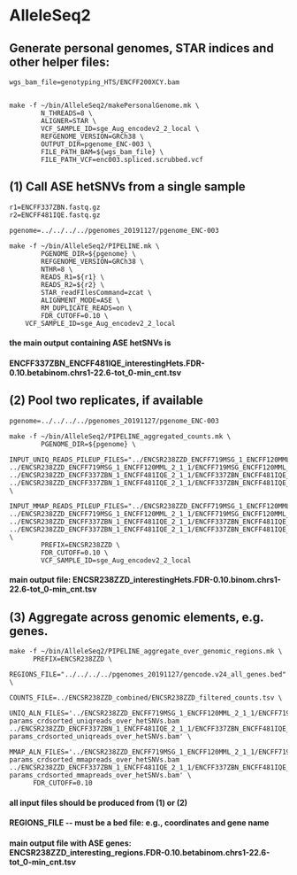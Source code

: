 # AlleleSeq2

## Generate personal genomes, STAR indices and other helper files:



```
wgs_bam_file=genotyping_HTS/ENCFF200XCY.bam


make -f ~/bin/AlleleSeq2/makePersonalGenome.mk \
        N_THREADS=8 \
        ALIGNER=STAR \
        VCF_SAMPLE_ID=sge_Aug_encodev2_2_local \
        REFGENOME_VERSION=GRCh38 \
        OUTPUT_DIR=pgenome_ENC-003 \
        FILE_PATH_BAM=${wgs_bam_file} \
        FILE_PATH_VCF=enc003.spliced.scrubbed.vcf 
```



## (1) Call ASE hetSNVs from a single sample ###

```
r1=ENCFF337ZBN.fastq.gz
r2=ENCFF481IQE.fastq.gz  

pgenome=../../../../pgenomes_20191127/pgenome_ENC-003

make -f ~/bin/AlleleSeq2/PIPELINE.mk \
        PGENOME_DIR=${pgenome} \
        REFGENOME_VERSION=GRCh38 \
        NTHR=8 \
        READS_R1=${r1} \
        READS_R2=${r2} \
        STAR_readFIlesCommand=zcat \
        ALIGNMENT_MODE=ASE \
        RM_DUPLICATE_READS=on \
        FDR_CUTOFF=0.10 \
	VCF_SAMPLE_ID=sge_Aug_encodev2_2_local
```

#### the main output containing ASE hetSNVs is 
#### ENCFF337ZBN_ENCFF481IQE_interestingHets.FDR-0.10.betabinom.chrs1-22.6-tot_0-min_cnt.tsv





## (2) Pool two replicates, if available ###

```
pgenome=../../../../pgenomes_20191127/pgenome_ENC-003

make -f ~/bin/AlleleSeq2/PIPELINE_aggregated_counts.mk \
        PGENOME_DIR=${pgenome} \
        INPUT_UNIQ_READS_PILEUP_FILES="../ENCSR238ZZD_ENCFF719MSG_1_ENCFF120MML_2_1_1/ENCFF719MSG_ENCFF120MML_hap1_uniqreads.mpileup    ../ENCSR238ZZD_ENCFF719MSG_1_ENCFF120MML_2_1_1/ENCFF719MSG_ENCFF120MML_hap2_uniqreads.mpileup ../ENCSR238ZZD_ENCFF337ZBN_1_ENCFF481IQE_2_1_1/ENCFF337ZBN_ENCFF481IQE_hap1_uniqreads.mpileup ../ENCSR238ZZD_ENCFF337ZBN_1_ENCFF481IQE_2_1_1/ENCFF337ZBN_ENCFF481IQE_hap2_uniqreads.mpileup" \
        INPUT_MMAP_READS_PILEUP_FILES="../ENCSR238ZZD_ENCFF719MSG_1_ENCFF120MML_2_1_1/ENCFF719MSG_ENCFF120MML_hap1_mmapreads.mpileup ../ENCSR238ZZD_ENCFF719MSG_1_ENCFF120MML_2_1_1/ENCFF719MSG_ENCFF120MML_hap2_mmapreads.mpileup ../ENCSR238ZZD_ENCFF337ZBN_1_ENCFF481IQE_2_1_1/ENCFF337ZBN_ENCFF481IQE_hap1_mmapreads.mpileup ../ENCSR238ZZD_ENCFF337ZBN_1_ENCFF481IQE_2_1_1/ENCFF337ZBN_ENCFF481IQE_hap2_mmapreads.mpileup" \
        PREFIX=ENCSR238ZZD \
        FDR_CUTOFF=0.10 \
        VCF_SAMPLE_ID=sge_Aug_encodev2_2_local
```

#### main output file: ENCSR238ZZD_interestingHets.FDR-0.10.binom.chrs1-22.6-tot_0-min_cnt.tsv



## (3) Aggregate across genomic elements, e.g. genes. ### 

```
make -f ~/bin/AlleleSeq2/PIPELINE_aggregate_over_genomic_regions.mk \
	  PREFIX=ENCSR238ZZD \
	  REGIONS_FILE="../../../../pgenomes_20191127/gencode.v24_all_genes.bed" \
	  COUNTS_FILE=../ENCSR238ZZD_combined/ENCSR238ZZD_filtered_counts.tsv \
	  UNIQ_ALN_FILES='../ENCSR238ZZD_ENCFF719MSG_1_ENCFF120MML_2_1_1/ENCFF719MSG_ENCFF120MML_ASE-params_crdsorted_uniqreads_over_hetSNVs.bam ../ENCSR238ZZD_ENCFF337ZBN_1_ENCFF481IQE_2_1_1/ENCFF337ZBN_ENCFF481IQE_ASE-params_crdsorted_uniqreads_over_hetSNVs.bam' \
	  MMAP_ALN_FILES='../ENCSR238ZZD_ENCFF719MSG_1_ENCFF120MML_2_1_1/ENCFF719MSG_ENCFF120MML_ASE-params_crdsorted_mmapreads_over_hetSNVs.bam ../ENCSR238ZZD_ENCFF337ZBN_1_ENCFF481IQE_2_1_1/ENCFF337ZBN_ENCFF481IQE_ASE-params_crdsorted_mmapreads_over_hetSNVs.bam' \
	  FDR_CUTOFF=0.10  
```


#### all input files should be produced from (1) or (2)

####  REGIONS_FILE -- must be a bed file: e.g., coordinates and gene name

#### main output file with ASE genes: ENCSR238ZZD_interesting_regions.FDR-0.10.betabinom.chrs1-22.6-tot_0-min_cnt.tsv 

